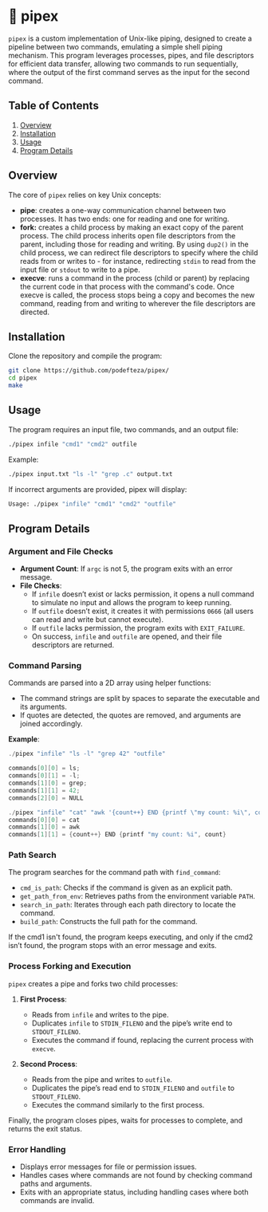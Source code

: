 # 🔗 pipex

`pipex` is a custom implementation of Unix-like piping, designed to create a pipeline between two commands, emulating a simple shell piping mechanism. This program leverages processes, pipes, and file descriptors for efficient data transfer, allowing two commands to run sequentially, where the output of the first command serves as the input for the second command.

## Table of Contents
1. [Overview](#overview)
2. [Installation](#installation)
3. [Usage](#usage)
4. [Program Details](#program-details)

## Overview

The core of `pipex` relies on key Unix concepts:

- **pipe**: creates a one-way communication channel between two processes. It has two ends: one for reading and one for writing.
- **fork:** creates a child process by making an exact copy of the parent process. The child process inherits open file descriptors from the parent, including those for reading and writing. By using `dup2()` in the child process, we can redirect file descriptors to specify where the child reads from or writes to - for instance, redirecting `stdin` to read from the input file or `stdout` to write to a pipe.
- **execve**: runs a command in the process (child or parent) by replacing the current code in that process with the command's code. Once execve is called, the process stops being a copy and becomes the new command, reading from and writing to wherever the file descriptors are directed.

## Installation

Clone the repository and compile the program:

```bash
git clone https://github.com/podefteza/pipex/
cd pipex
make
```

## Usage

The program requires an input file, two commands, and an output file:

```bash
./pipex infile "cmd1" "cmd2" outfile
```
Example:
```bash
./pipex input.txt "ls -l" "grep .c" output.txt
```
If incorrect arguments are provided, pipex will display:
```bash
Usage: ./pipex "infile" "cmd1" "cmd2" "outfile"
```

## Program Details

### Argument and File Checks

- **Argument Count**: If `argc` is not 5, the program exits with an error message.
- **File Checks**:
  - If `infile` doesn’t exist or lacks permission, it opens a null command to simulate no input and allows the program to keep running.
  - If `outfile` doesn’t exist, it creates it with permissions `0666` (all users can read and write but cannot execute).
  - If `outfile` lacks permission, the program exits with `EXIT_FAILURE`.
  - On success, `infile` and `outfile` are opened, and their file descriptors are returned.

### Command Parsing

Commands are parsed into a 2D array using helper functions:

- The command strings are split by spaces to separate the executable and its arguments.
- If quotes are detected, the quotes are removed, and arguments are joined accordingly.

**Example**:
```c
./pipex "infile" "ls -l" "grep 42" "outfile"

commands[0][0] = ls;
commands[0][1] = -l;
commands[1][0] = grep;
commands[1][1] = 42;
commands[2][0] = NULL
```
```c
./pipex "infile" "cat" "awk '{count++} END {printf \"my count: %i\", count}'" "outfile"
commands[0][0] = cat
commands[1][0] = awk
commands[1][1] = {count++} END {printf "my count: %i", count}
```


### Path Search

The program searches for the command path with `find_command`:

- `cmd_is_path`: Checks if the command is given as an explicit path.
- `get_path_from_env`: Retrieves paths from the environment variable `PATH`.
- `search_in_path`: Iterates through each path directory to locate the command.
- `build_path`: Constructs the full path for the command.

If the cmd1 isn't found, the program keeps executing, and only if the cmd2 isn’t found, the program stops with an error message and exits.

### Process Forking and Execution

`pipex` creates a pipe and forks two child processes:

1. **First Process**:
   - Reads from `infile` and writes to the pipe.
   - Duplicates `infile` to `STDIN_FILENO` and the pipe’s write end to `STDOUT_FILENO`.
   - Executes the command if found, replacing the current process with `execve`.

2. **Second Process**:
   - Reads from the pipe and writes to `outfile`.
   - Duplicates the pipe’s read end to `STDIN_FILENO` and `outfile` to `STDOUT_FILENO`.
   - Executes the command similarly to the first process.

Finally, the program closes pipes, waits for processes to complete, and returns the exit status.

### Error Handling

- Displays error messages for file or permission issues.
- Handles cases where commands are not found by checking command paths and arguments.
- Exits with an appropriate status, including handling cases where both commands are invalid.
